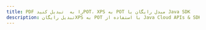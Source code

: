---title: PDF را به  تبدیل کنیدPOT، XPS به POT مبدل رایگان یا Java SDKdescription: تبدیل رایگانXPS به POT با استفاده از Java Cloud APIs & SDK همچنین اسناد PDF را در Cloud ایجاد، ویرایش و رندر کنید.---